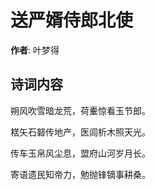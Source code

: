 # 送严婿侍郎北使

**作者**: 叶梦得

## 诗词内容

朔风吹雪暗龙荒，荷櫜惊看玉节郎。

楛矢石砮传地产，医闾析木照天光。

传车玉帛风尘息，盟府山河岁月长。

寄语遗民知帝力，勉抛锋镝事耕桑。

